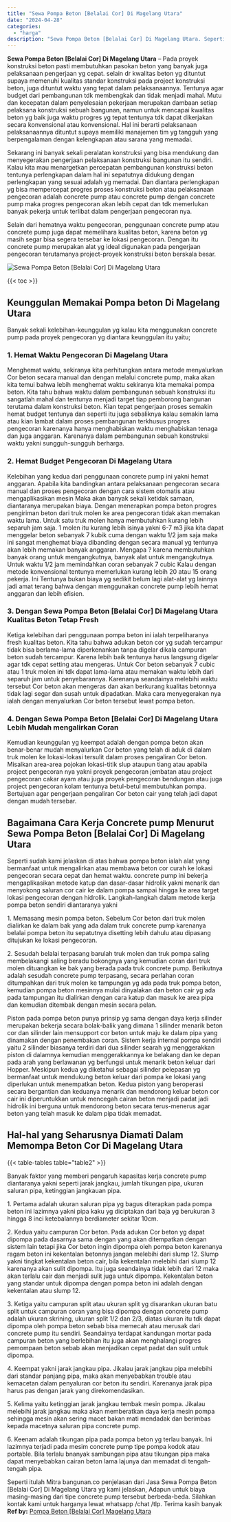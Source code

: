 ```yaml
---
title: "Sewa Pompa Beton [Belalai Cor] Di Magelang Utara"
date: "2024-04-28"
categories: 
  - "harga"
description: "Sewa Pompa Beton [Belalai Cor] Di Magelang Utara. Seperti itulah Mitra bangunan.co penjelasan dari Jasa Sewa Pompa Beton [Belalai Cor] Di Magelang Utara yg..."
---
```


**Sewa Pompa Beton \[Belalai Cor\] Di Magelang Utara** – Pada proyek konstruksi beton pasti membutuhkan pasokan beton yang banyak juga pelaksanaan pengerjaan yg cepat. selain dr kwalitas beton yg dituntut supaya memenuhi kualitas standar konstruksi pada project konstruksi beton, juga dituntut waktu yang tepat dalam pelaksanaannya. Tentunya agar budget dari pembangunan tdk membengkak dan tidak menjadi mahal. Mutu dan kecepatan dalam penyelesaian pekerjaan merupakan dambaan setiap pelaksana konstruksi sebuah bangunan, namun untuk mencapai kwalitas beton yg baik juga waktu progres yg tepat tentunya tdk dapat dikerjakan secara konvensional atau konvensional. Hal ini berarti pelaksanaan pelaksanaannya dituntut supaya memiliki manajemen tim yg tangguh yang berpengalaman dengan kelengkapan atau sarana yang memadai.

Sekarang ini banyak sekali peralatan konstruksi yang bisa mendukung dan menyegerakan pengerjaan pelaksanaan konstruksi bangunan itu sendiri. Kalau kita mau menargetkan percepatan pembangunan konstruksi beton tentunya perlengkapan dalam hal ini sepatutnya didukung dengan perlengkapan yang sesuai adalah yg memadai. Dan diantara perlengkapan yg bisa mempercepat progres proses konstruksi beton atau pelaksanaan pengecoran adalah concrete pump atau concrete pump dengan concrete pump maka progres pengecoran akan lebih cepat dan tdk memerlukan banyak pekerja untuk terlibat dalam pengerjaan pengecoran nya.

Selain dari hematnya waktu pengecoran, penggunaan concrete pump atau concrete pump juga dapat memelihara kualitas beton, karena beton yg masih segar bisa segera tersebar ke lokasi pengecoran. Dengan itu concrete pump merupakan alat yg ideal digunakan pada pengerjaan pengecoran terutamanya project-proyek konstruksi beton berskala besar.

![Sewa Pompa Beton [Belalai Cor] Di Magelang Utara](/images/sewa-concrete-pump-17.png)

{{< toc >}}

## Keunggulan Memakai Pompa beton Di Magelang Utara

Banyak sekali kelebihan-keunggulan yg kalau kita menggunakan concrete pump pada proyek pengecoran yg diantara keunggulan itu yaitu;

### 1\. Hemat Waktu Pengecoran Di Magelang Utara

Menghemat waktu, sekiranya kita perhitungkan antara metode menyalurkan Cor beton secara manual dan dengan melalui concrete pump, maka akan kita temui bahwa lebih menghemat waktu sekiranya kita memakai pompa beton. Kita tahu bahwa waktu dalam pembangunan sebuah konstruksi itu sangatlah mahal dan tentunya menjadi target tiap pemborong bangunan terutama dalam konstruksi beton. Kian tepat pengerjaan proses semakin hemat budget tentunya dan seperti itu juga sebaliknya kalau semakin lama atau kian lambat dalam proses pembangunan terkhusus progres pengecoran karenanya hanya menghabiskan waktu menghabiskan tenaga dan juga anggaran. Karenanya dalam pembangunan sebuah konstruksi waktu yakni sungguh-sungguh berharga.

### 2\. Hemat Budget Pengecoran Di Magelang Utara

Kelebihan yang kedua dari penggunaan concrete pump ini yakni hemat anggaran. Apabila kita bandingkan antara pelaksanaan pengecoran secara manual dan proses pengecoran dengan cara sistem otomatis atau mengaplikasikan mesin Maka akan banyak sekali ketidak samaan, diantaranya merupakan biaya. Dengan menerapkan pompa beton progres pengiriman beton dari truk molen ke area pengecoran tidak akan memakan waktu lama. Untuk satu truk molen hanya membutuhkan kurang lebih separuh jam saja. 1 molen itu kurang lebih isinya yakni 6-7 m3 jika kita dapat menggelar beton sebanyak 7 kubik cuma dengan waktu 1/2 jam saja maka ini sangat menghemat biaya dibanding dengan secara manual yg tentunya akan lebih memakan banyak anggaran. Mengapa ? karena membutuhkan banyak orang untuk mengangkutnya, banyak alat untuk mengangkutnya. Untuk waktu 1/2 jam memindahkan coran sebanyak 7 cubic Kalau dengan metode konvensional tentunya memerlukan kurang lebih 20 atau 15 orang pekerja. Ini Tentunya bukan biaya yg sedikit belum lagi alat-alat yg lainnya jadi amat terang bahwa dengan menggunakan concrete pump lebih hemat anggaran dan lebih efisien.

### 3\. Dengan Sewa Pompa Beton \[Belalai Cor\] Di Magelang Utara Kualitas Beton Tetap Fresh

Ketiga kelebihan dari penggunaan pompa beton ini ialah terpeliharanya fresh kualitas beton. Kita tahu bahwa adukan beton cor yg sudah tercampur tidak bisa berlama-lama diperkenankan tanpa digelar dikala campuran beton sudah tercampur. Karena lebih baik tentunya harus langsung digelar agar tdk cepat setting atau mengeras. Untuk Cor beton sebanyak 7 cubic atau 1 truk molen ini tdk dapat lama-lama atau memakan waktu lebih dari separuh jam untuk penyebarannya. Karenanya seandainya melebihi waktu tersebut Cor beton akan mengeras dan akan berkurang kualitas betonnya tidak lagi segar dan susah untuk dipadatkan. Maka cara menyegerakan nya ialah dengan menyalurkan Cor beton tersebut lewat pompa beton.

### 4\. Dengan Sewa Pompa Beton \[Belalai Cor\] Di Magelang Utara Lebih Mudah mengalirkan Coran

Kemudian keunggulan yg keempat adalah dengan pompa beton akan benar-benar mudah menyalurkan Cor beton yang telah di aduk di dalam truk molen ke lokasi-lokasi tersulit dalam proses pengaliran Cor beton. Misalkan area-area pojokan lokasi-titik slup ataupun tiang atau apabila project pengecoran nya yakni proyek pengecoran jembatan atau project pengecoran cakar ayam atau juga proyek pengecoran bendungan atau juga project pengecoran kolam tentunya betul-betul membutuhkan pompa. Bertujuan agar pengerjaan pengaliran Cor beton cair yang telah jadi dapat dengan mudah tersebar.

## Bagaimana Cara Kerja Concrete pump Menurut Sewa Pompa Beton \[Belalai Cor\] Di Magelang Utara

Seperti sudah kami jelaskan di atas bahwa pompa beton ialah alat yang bermanfaat untuk mengalirkan atau membawa beton cor curah ke lokasi pengecoran secara cepat dan hemat waktu. concrete pump ini bekerja mengaplikasikan metode katup dan dasar-dasar hidrolik yakni menarik dan menyokong saluran cor cair ke dalam pompa sampai hingga ke area target lokasi pengecoran dengan hidrolik. Langkah-langkah dalam metode kerja pompa beton sendiri diantaranya yakni

1\. Memasang mesin pompa beton. Sebelum Cor beton dari truk molen dialirkan ke dalam bak yang ada dalam truk concrete pump karenanya belalai pompa beton itu sepatutnya disetting lebih dahulu atau dipasang ditujukan ke lokasi pengecoran.

2\. Sesudah belalai terpasang barulah truk molen dan truk pompa saling membelakangi saling beradu bokongnya yang kemudian coran dari truk molen dituangkan ke bak yang berada pada truk concrete pump. Berikutnya adalah sesudah concrete pump terpasang, secara perlahan coran ditumpahkan dari truk molen ke tampungan yg ada pada truk pompa beton, kemudian pompa beton mesinnya mulai dinyalakan dan beton cair yg ada pada tampungan itu dialirkan dengan cara katup dan masuk ke area pipa dan kemudian ditembak dengan mesin secara pelan.

Piston pada pompa beton punya prinsip yg sama dengan daya kerja silinder merupakan bekerja secara bolak-balik yang dimana 1 silinder menarik beton cor dan silinder lain mensupport cor beton untuk maju ke dalam pipa yang dinamakan dengan penembakan coran. Sistem kerja internal pompa sendiri yaitu 2 silinder biasanya terdiri dari dua silinder searah yg menggerakkan piston di dalamnya kemudian menggerakkannya ke belakang dan ke depan pada arah yang berlawanan yg berfungsi untuk menarik beton keluar dari Hopper. Meskipun kedua yg diketahui sebagai silinder pelepasan yg bermanfaat untuk mendukung beton keluar dari pompa ke lokasi yang diperlukan untuk menempatkan beton. Kedua piston yang beroperasi secara bergantian dan keduanya menarik dan mendorong keluar beton cor cair ini diperuntukkan untuk mencegah cairan beton menjadi padat jadi hidrolik ini berguna untuk mendorong beton secara terus-menerus agar beton yang telah masuk ke dalam pipa tidak memadat.

## Hal-hal yang Seharusnya Diamati Dalam Memompa Beton Cor Di Magelang Utara

{{< table-tables table="table2" >}}

Banyak faktor yang memberi pengaruh kapasitas kerja concrete pump diantaranya yakni seperti jarak jangkau, jumlah tikungan pipa, ukuran saluran pipa, ketinggian jangkauan pipa.

1\. Pertama adalah ukuran saluran pipa yg bagus diterapkan pada pompa beton ini lazimnya yakni pipa kaku yg diciptakan dari baja yg berukuran 3 hingga 8 inci ketebalannya berdiameter sekitar 10cm.

2\. Kedua yaitu campuran Cor beton. Pada adukan Cor beton yg dapat dipompa pada dasarnya sama dengan yang akan ditempatkan dengan sistem lain tetapi jika Cor beton ingin dipompa oleh pompa beton karenanya ragam beton ini kekentalan betonnya jangan melebihi dari slump 12. Slump yakni tingkat kekentalan beton cair, bila kekentalan melebihi dari slump 12 karenanya akan sulit dipompa. Itu juga seandainya tidak lebih dari 12 maka akan terlalu cair dan menjadi sulit juga untuk dipompa. Kekentalan beton yang standar untuk dipompa dengan pompa beton ini adalah dengan kekentalan atau slump 12.

3\. Ketiga yaitu campuran split atau ukuran split yg disarankan ukuran batu split untuk campuran coran yang bisa dipompa dengan concrete pump adalah ukuran skrining, ukuran split 1/2 dan 2/3, diatas ukuran itu tdk dapat dipompa oleh pompa beton sebab bisa memecah atau merusak dari concrete pump itu sendiri. Seandainya terdapat kandungan mortar pada campuran beton yang berlebihan itu juga akan menghalangi progres pemompaan beton sebab akan menjadikan cepat padat dan sulit untuk dipompa.

4\. Keempat yakni jarak jangkau pipa. Jikalau jarak jangkau pipa melebihi dari standar panjang pipa, maka akan menyebabkan trouble atau kemacetan dalam penyaluran cor beton itu sendiri. Karenanya jarak pipa harus pas dengan jarak yang direkomendasikan.

5\. Kelima yaitu ketinggian jarak jangkau tembak mesin pompa. Jikalau melebihi jarak jangkau maka akan memberatkan daya kerja mesin pompa sehingga mesin akan sering macet bakan mati mendadak dan berimbas kepada macetnya saluran pipa concrete pump.

6\. Keenam adalah tikungan pipa pada pompa beton yg terlau banyak. Ini lazimnya terjadi pada mesim concrete pump tipe pompa kodok atau portable. Bila terlalu bnanyak sambungan pipa atau tikungan pipa maka dapat menyebabkan cairan beton lama lajunya dan memadat di tengah-tengah pipa.

Seperti itulah Mitra bangunan.co penjelasan dari Jasa Sewa Pompa Beton \[Belalai Cor\] Di Magelang Utara yg kami jelaskan, Adapun untuk biaya masing-masing dari tipe concrete pump tersebut berbeda-beda. Silahkan kontak kami untuk harganya lewat whatsapp /chat /tlp. Terima kasih banyak
**Ref by:** [Pompa Beton [Belalai Cor] Magelang Utara](https://id.wikipedia.org/wiki/Pompa)
